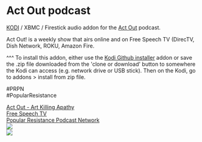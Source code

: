 Act Out podcast<br>
=============================

<a href="www.kodi.tv">KODI</a> / XBMC / Firestick audio addon for the <a href="https://www.artkillingapathy.com/">Act Out</a> podcast.<br>

Act Out! is a weekly show that airs online and on Free Speech TV (DirecTV, Dish Network, ROKU, Amazon Fire.<br>

^^^ To install this addon, either use the <a href="https://www.tvaddons.co/github-browser-kodi/">Kodi Github installer</a> addon or save the .zip file downloaded from the 'clone or download' button to somewhere the Kodi can access (e.g. network drive or USB stick). Then on the Kodi, go to addons > install from zip file.<br>

#PRPN<br>
#PopularResistance<br>

<a href="https://www.artkillingapathy.com/">Act Out - Art Killing Apathy</a><br>
<a href="https://freespeech.org/shows/act-out/">Free Speech TV</a><br>
<a href="https://popularresistance.org/prpn/">Popular Resistance Podcast Network</a><br>
<a href="https://www.artkillingapathy.com/"><img src="https://www.artkillingapathy.com/wp-content/uploads/2017/09/ACT-OUT-logo-for-internet.jpg">
<br><a href="http://www.kodi.tv"><img src="https://kodi.tv/sites/default/files/page/field_image/about--devices.jpg">
